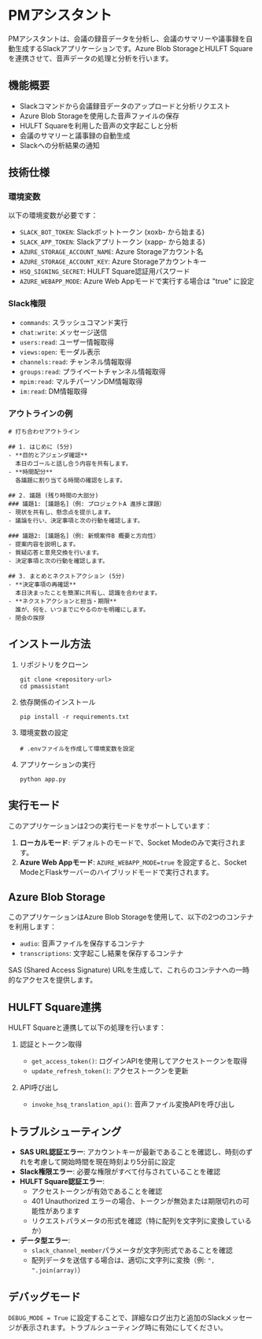# PMアシスタント

PMアシスタントは、会議の録音データを分析し、会議のサマリーや議事録を自動生成するSlackアプリケーションです。Azure Blob StorageとHULFT Squareを連携させて、音声データの処理と分析を行います。

## 機能概要

- Slackコマンドから会議録音データのアップロードと分析リクエスト
- Azure Blob Storageを使用した音声ファイルの保存
- HULFT Squareを利用した音声の文字起こしと分析
- 会議のサマリーと議事録の自動生成
- Slackへの分析結果の通知

## 技術仕様

### 環境変数

以下の環境変数が必要です：

- `SLACK_BOT_TOKEN`: Slackボットトークン (xoxb- から始まる)
- `SLACK_APP_TOKEN`: Slackアプリトークン (xapp- から始まる)
- `AZURE_STORAGE_ACCOUNT_NAME`: Azure Storageアカウント名
- `AZURE_STORAGE_ACCOUNT_KEY`: Azure Storageアカウントキー
- `HSQ_SIGNING_SECRET`: HULFT Square認証用パスワード
- `AZURE_WEBAPP_MODE`: Azure Web Appモードで実行する場合は "true" に設定

### Slack権限

- `commands`: スラッシュコマンド実行
- `chat:write`: メッセージ送信
- `users:read`: ユーザー情報取得
- `views:open`: モーダル表示
- `channels:read`: チャンネル情報取得
- `groups:read`: プライベートチャンネル情報取得
- `mpim:read`: マルチパーソンDM情報取得
- `im:read`: DM情報取得

### アウトラインの例
```
# 打ち合わせアウトライン

## 1. はじめに (5分)
- **目的とアジェンダ確認**  
  本日のゴールと話し合う内容を共有します。
- **時間配分**  
  各議題に割り当てる時間の確認をします。

## 2. 議題 (残り時間の大部分)
### 議題1: [議題名]（例: プロジェクトA 進捗と課題）
- 現状を共有し、懸念点を提示します。
- 議論を行い、決定事項と次の行動を確認します。

### 議題2: [議題名]（例: 新規案件B 概要と方向性）
- 提案内容を説明します。
- 質疑応答と意見交換を行います。
- 決定事項と次の行動を確認します。

## 3. まとめとネクストアクション (5分)
- **決定事項の再確認**  
  本日決まったことを簡潔に共有し、認識を合わせます。
- **ネクストアクションと担当・期限**  
  誰が、何を、いつまでにやるのかを明確にします。
- 閉会の挨拶
```

## インストール方法

1. リポジトリをクローン
   ```
   git clone <repository-url>
   cd pmassistant
   ```

2. 依存関係のインストール
   ```
   pip install -r requirements.txt
   ```

3. 環境変数の設定
   ```
   # .envファイルを作成して環境変数を設定
   ```

4. アプリケーションの実行
   ```
   python app.py
   ```

## 実行モード

このアプリケーションは2つの実行モードをサポートしています：

1. **ローカルモード**: デフォルトのモードで、Socket Modeのみで実行されます。
2. **Azure Web Appモード**: `AZURE_WEBAPP_MODE=true` を設定すると、Socket ModeとFlaskサーバーのハイブリッドモードで実行されます。

## Azure Blob Storage

このアプリケーションはAzure Blob Storageを使用して、以下の2つのコンテナを利用します：

- `audio`: 音声ファイルを保存するコンテナ
- `transcriptions`: 文字起こし結果を保存するコンテナ

SAS (Shared Access Signature) URLを生成して、これらのコンテナへの一時的なアクセスを提供します。

## HULFT Square連携

HULFT Squareと連携して以下の処理を行います：

1. 認証とトークン取得
   - `get_access_token()`: ログインAPIを使用してアクセストークンを取得
   - `update_refresh_token()`: アクセストークンを更新

2. API呼び出し
   - `invoke_hsq_translation_api()`: 音声ファイル変換APIを呼び出し

## トラブルシューティング

- **SAS URL認証エラー**: アカウントキーが最新であることを確認し、時刻のずれを考慮して開始時間を現在時刻より5分前に設定
- **Slack権限エラー**: 必要な権限がすべて付与されていることを確認
- **HULFT Square認証エラー**: 
  - アクセストークンが有効であることを確認
  - 401 Unauthorized エラーの場合、トークンが無効または期限切れの可能性があります
  - リクエストパラメータの形式を確認（特に配列を文字列に変換しているか）
- **データ型エラー**: 
  - `slack_channel_member`パラメータが文字列形式であることを確認
  - 配列データを送信する場合は、適切に文字列に変換（例: `", ".join(array)`）

## デバッグモード

`DEBUG_MODE = True` に設定することで、詳細なログ出力と追加のSlackメッセージが表示されます。トラブルシューティング時に有効にしてください。